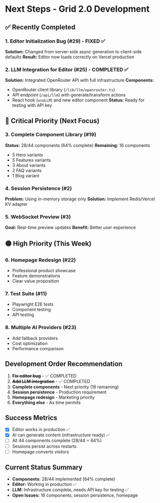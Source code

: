 # Next Steps - Grid 2.0 Development

## ✅ Recently Completed

### 1. Editor Initialization Bug (#29) - FIXED ✅
**Solution:** Changed from server-side async generation to client-side defaults
**Result:** Editor now loads correctly on Vercel production

### 2. LLM Integration for Editor (#25) - COMPLETED ✅
**Solution:** Integrated OpenRouter API with full infrastructure
**Components:**
- OpenRouter client library (`/lib/llm/openrouter.ts`)
- API endpoint (`/api/llm`) with generate/transform actions
- React hook (`useLLM`) and new editor component
**Status:** Ready for testing with API key

## 🔴 Critical Priority (Next Focus)

### 3. Complete Component Library (#19)
**Status:** 28/44 components (64% complete)
**Remaining:** 16 components
- 5 Hero variants
- 5 Features variants  
- 3 About variants
- 2 FAQ variants
- 1 Blog variant

### 4. Session Persistence (#2)
**Problem:** Using in-memory storage only
**Solution:** Implement Redis/Vercel KV adapter

### 5. WebSocket Preview (#3)
**Goal:** Real-time preview updates
**Benefit:** Better user experience

## 🟡 High Priority (This Week)

### 6. Homepage Redesign (#22)
- Professional product showcase
- Feature demonstrations
- Clear value proposition

### 7. Test Suite (#11)
- Playwright E2E tests
- Component testing
- API testing

### 8. Multiple AI Providers (#23)
- Add fallback providers
- Cost optimization
- Performance comparison

## Development Order Recommendation

1. ~~**Fix editor bug**~~ - ✅ COMPLETED
2. ~~**Add LLM integration**~~ - ✅ COMPLETED
3. **Complete components** - Next priority (16 remaining)
4. **Session persistence** - Production requirement
5. **Homepage redesign** - Marketing priority
6. **Everything else** - As time permits

## Success Metrics
- [x] Editor works in production ✅
- [x] AI can generate content (infrastructure ready) ✅
- [ ] All 44 components complete (28/44 = 64%)
- [ ] Sessions persist across restarts
- [ ] Homepage converts visitors

## Current Status Summary
- **Components:** 28/44 implemented (64% complete)
- **Editor:** Working in production ✅
- **LLM:** Infrastructure complete, needs API key for testing ✅
- **Open Issues:** 16 components, session persistence, homepage
